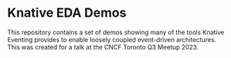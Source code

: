 # Knative EDA Demos

This repository contains a set of demos showing many of the tools Knative Eventing provides to enable loosely coupled event-driven architectures.
This was created for a talk at the CNCF Toronto Q3 Meetup 2023.
